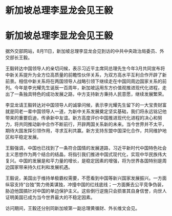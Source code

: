 # 新加坡总理李显龙会见王毅

# 新加坡总理李显龙会见王毅

据外交部网站，8月11日，新加坡总理李显龙会见到访的中共中央政治局委员、外交部长王毅。

王毅转达中国领导人的亲切问候，表示习近平主席同总理先生今年3月共同宣布将中新关系提升为全方位高质量的前瞻性伙伴关系，为双方高水平互利合作开辟了新前景。相信中新关系将在两国领导人战略引领下继续走在中国同周边国家关系的前列。今年是李光耀先生诞辰一百周年，新加坡运用东方价值观推进现代化进程，走出了一条独具特色的成功发展之路，中方支持新方秉持人民意愿，继续发展繁荣。

李显龙请王毅转达对中国领导人的诚挚问候，表示李光耀先生留下的一大宝贵财富就是同老一辈中国领导人一道，为新中关系发展奠定坚实基础，我们将永远铭记他带来的重要启迪，传承新中友谊。新方高度评价中国推进现代化进程的决心和努力，将共同推动新中合作不断前行，开辟两国关系新的未来。当今世界并不太平，期待大国发挥引领作用，寻求互利共赢。新方支持东盟中国深化合作，共同维护地区和平稳定发展。

王毅强调，中国也已找到了一条符合国情的发展道路，习近平新时代中国特色社会主义思想作为两个结合的结晶，将指引我们推进中国式现代化，实现中华民族伟大复兴。中国的发展是和平力量的增长，是稳定因素的增强，将为世界各国特别是周边国家带来持久红利和发展机遇。

王毅说，美国出于维持单极霸权需要，不愿看到中国等新兴国家发展振兴。一方面纵容支持“台独”势力倚美谋独，冲撞中国的红线底线；一方面撕去公平竞争伪装，胁迫他国搞针对中国的单边保护主义。这些倒行逆施只会损害其自身信誉，向世人证明美国已成为当今世界最大的不稳定因素。

访问期间，王毅还分别同新加坡第一副总理黄循财、外长维文会见。

